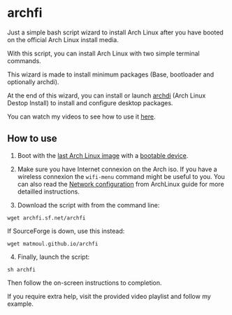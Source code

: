 # archfi

Just a simple bash script wizard to install Arch Linux after you have booted on the official Arch Linux install media.

With this script, you can install Arch Linux with two simple terminal commands.

This wizard is made to install minimum packages (Base, bootloader and optionally archdi).

At the end of this wizard, you can install or launch [archdi](https://github.com/MatMoul/archdi) (Arch Linux Destop Install) to install and configure desktop packages.

You can watch my videos to see how to use it [here](https://www.youtube.com/playlist?list=PLytHgIKLV1caHlCrcTSkm5OF2WSVI1_Sq).

## How to use

1. Boot with the [last Arch Linux image](https://www.archlinux.org/download/) with a [bootable device](https://wiki.archlinux.org/index.php/USB_flash_installation_media).

2. Make sure you have Internet connexion on the Arch iso. If you have a wireless connexion the `wifi-menu` command might be useful to you. You can also read the [Network configuration](https://wiki.archlinux.org/index.php/Network_configuration) from ArchLinux guide for more detailled instructions.

3. Download the script with from the command line:

```
wget archfi.sf.net/archfi
```

If SourceForge is down, use this instead:

```
wget matmoul.github.io/archfi
```

4. Finally, launch the script:

```
sh archfi
```

Then follow the on-screen instructions to completion.

If you require extra help, visit the provided video playlist and follow my example.
